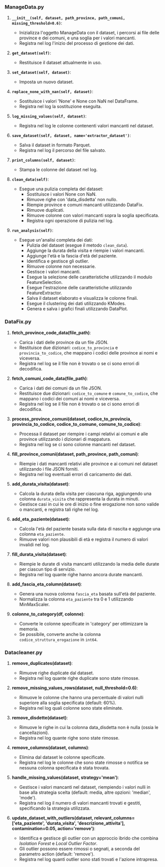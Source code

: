 
### ManageData.py

1. **`__init__(self, dataset, path_province, path_comuni, missing_threshold=0.6)`**:
   - Inizializza l'oggetto ManageData con il dataset, i percorsi ai file delle province e dei comuni, e una soglia per i valori mancanti.
   - Registra nel log l'inizio del processo di gestione dei dati.

2. **`get_dataset(self)`**:
   - Restituisce il dataset attualmente in uso.

3. **`set_dataset(self, dataset)`**:
   - Imposta un nuovo dataset.

4. **`replace_none_with_nan(self, dataset)`**:
   - Sostituisce i valori 'None' e None con NaN nel DataFrame.
   - Registra nel log la sostituzione eseguita.

5. **`log_missing_values(self, dataset)`**:
   - Registra nel log le colonne contenenti valori mancanti nel dataset.

6. **`save_dataset(self, dataset, name='extractor_dataset')`**:
   - Salva il dataset in formato Parquet.
   - Registra nel log il percorso del file salvato.

7. **`print_columns(self, dataset)`**:
   - Stampa le colonne del dataset nel log.

8. **`clean_data(self)`**:
   - Esegue una pulizia completa del dataset:
     - Sostituisce i valori None con NaN.
     - Rimuove righe con 'data_disdetta' non nullo.
     - Riempie province e comuni mancanti utilizzando DataFix.
     - Rimuove duplicati.
     - Rimuove colonne con valori mancanti sopra la soglia specificata.
     - Registra ogni operazione di pulizia nel log.

9. **`run_analysis(self)`**:
   - Esegue un'analisi completa dei dati:
     - Pulizia del dataset (esegue il metodo `clean_data`).
     - Aggiunge la durata della visita e riempie i valori mancanti.
     - Aggiunge l'età e la fascia d'età del paziente.
     - Identifica e gestisce gli outlier.
     - Rimuove colonne non necessarie.
     - Gestisce i valori mancanti.
     - Esegue la selezione delle caratteristiche utilizzando il modulo FeatureSelection.
     - Esegue l'estrazione delle caratteristiche utilizzando FeatureExtractor.
     - Salva il dataset elaborato e visualizza le colonne finali.
     - Esegue il clustering dei dati utilizzando KModes.
     - Genera e salva i grafici finali utilizzando DataPlot.
    


### DataFix.py

1. **fetch_province_code_data(file_path)**:
   - Carica i dati delle province da un file JSON.
   - Restituisce due dizionari: `codice_to_provincia` e `provincia_to_codice`, che mappano i codici delle province ai nomi e viceversa.
   - Registra nel log se il file non è trovato o se ci sono errori di decodifica.

2. **fetch_comuni_code_data(file_path)**:
   - Carica i dati dei comuni da un file JSON.
   - Restituisce due dizionari: `codice_to_comune` e `comune_to_codice`, che mappano i codici dei comuni ai nomi e viceversa.
   - Registra nel log se il file non è trovato o se ci sono errori di decodifica.

3. **process_province_comuni(dataset, codice_to_provincia, provincia_to_codice, codice_to_comune, comune_to_codice)**:
   - Processa il dataset per riempire i campi relativi ai comuni e alle province utilizzando i dizionari di mappatura.
   - Registra nel log se ci sono colonne mancanti nel dataset.

4. **fill_province_comuni(dataset, path_province, path_comuni)**:
   - Riempie i dati mancanti relativi alle province e ai comuni nel dataset utilizzando i file JSON forniti.
   - Registra nel log eventuali errori di caricamento dei dati.

5. **add_durata_visita(dataset)**:
   - Calcola la durata della visita per ciascuna riga, aggiungendo una colonna `durata_visita` che rappresenta la durata in minuti.
   - Gestisce casi in cui le ore di inizio o fine erogazione non sono valide o mancanti, e registra tali righe nel log.

6. **add_eta_paziente(dataset)**:
   - Calcola l'età del paziente basata sulla data di nascita e aggiunge una colonna `eta_paziente`.
   - Rimuove valori non plausibili di età e registra il numero di valori invalidi nel log.

7. **fill_durata_visita(dataset)**:
   - Riempie le durate di visita mancanti utilizzando la media delle durate per ciascun tipo di servizio.
   - Registra nel log quante righe hanno ancora durate mancanti.

8. **add_fascia_eta_column(dataset)**:
   - Genera una nuova colonna `fascia_eta` basata sull'età del paziente.
   - Normalizza la colonna `eta_paziente` tra 0 e 1 utilizzando MinMaxScaler.

9. **colonne_to_category(df, colonne)**:
   - Converte le colonne specificate in 'category' per ottimizzare la memoria.
   - Se possibile, converte anche la colonna `codice_struttura_erogazione` in `int64`.


### Datacleaner.py

1. **remove_duplicates(dataset)**:
   - Rimuove righe duplicate dal dataset.
   - Registra nel log quante righe duplicate sono state rimosse.

2. **remove_missing_values_rows(dataset, null_threshold=0.6)**:
   - Rimuove le colonne che hanno una percentuale di valori nulli superiore alla soglia specificata (default: 60%).
   - Registra nel log quali colonne sono state eliminate.

3. **remove_disdette(dataset)**:
   - Rimuove le righe in cui la colonna data_disdetta non è nulla (ossia le cancellazioni).
   - Registra nel log quante righe sono state rimosse.

4. **remove_columns(dataset, columns)**:
   - Elimina dal dataset le colonne specificate.
   - Registra nel log le colonne che sono state rimosse o notifica se nessuna colonna specificata è stata trovata.

5. **handle_missing_values(dataset, strategy='mean')**:
   - Gestisce i valori mancanti nel dataset, riempiendo i valori nulli in base alla strategia scelta (default: media, altre opzioni: 'median', 'mode').
   - Registra nel log il numero di valori mancanti trovati e gestiti, specificando la strategia utilizzata.

6. **update_dataset_with_outliers(dataset, relevant_columns=['eta_paziente', 'durata_visita', 'descrizione_attivita'], contamination=0.05, action='remove')**:
   - Identifica e gestisce gli outlier con un approccio ibrido che combina *Isolation Forest* e *Local Outlier Factor*.
   - Gli outlier possono essere rimossi o segnati, a seconda del parametro action (default: 'remove').
   - Registra nel log quanti outlier sono stati trovati e l'azione intrapresa.

